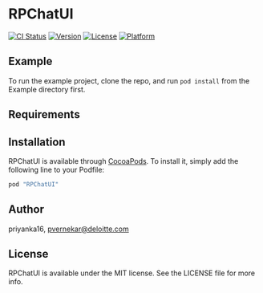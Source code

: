 # RPChatUI

[![CI Status](http://img.shields.io/travis/priyanka16/RPChatUI.svg?style=flat)](https://travis-ci.org/priyanka16/RPChatUI)
[![Version](https://img.shields.io/cocoapods/v/RPChatUI.svg?style=flat)](http://cocoapods.org/pods/RPChatUI)
[![License](https://img.shields.io/cocoapods/l/RPChatUI.svg?style=flat)](http://cocoapods.org/pods/RPChatUI)
[![Platform](https://img.shields.io/cocoapods/p/RPChatUI.svg?style=flat)](http://cocoapods.org/pods/RPChatUI)

## Example

To run the example project, clone the repo, and run `pod install` from the Example directory first.

## Requirements

## Installation

RPChatUI is available through [CocoaPods](http://cocoapods.org). To install
it, simply add the following line to your Podfile:

```ruby
pod "RPChatUI"
```

## Author

priyanka16, pvernekar@deloitte.com

## License

RPChatUI is available under the MIT license. See the LICENSE file for more info.
